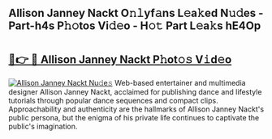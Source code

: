 ## Allison Janney Nackt O𝚗𝚕yf𝚊ns L𝚎a𝚔ed N𝚞𝚍es - Part-h4s P𝚑𝚘tos Vi𝚍𝚎o - H𝚘𝚝 Part L𝚎a𝚔s hE4Op

# <h2><a href="http://kf3wqcc.oniu.top/?m=Allison+Janney+Nackt">🔗👉 🔴 Allison Janney Nackt P𝚑ot𝚘𝚜 V𝚒d𝚎o</a></h2>

[![Allison Janney Nackt Nu𝚍e𝚜](https://i.imgur.com/0qMVB7G.gif)](http://kf3wqcc.oniu.top/?m=Allison+Janney+Nackt)
Web-based entertainer and multimedia designer Allison Janney Nackt, acclaimed for publishing dance and lifestyle tutorials through popular dance sequences and compact clips. Approachability and authenticity are the hallmarks of Allison Janney Nackt's public persona, but the enigma of his private life continues to captivate the public's imagination.  
